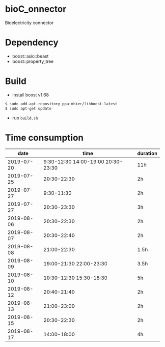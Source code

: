 # bioC_onnector
Bioelectricity connector

# Dependency

* boost::asio::beast
* boost::property_tree

# Build

* install boost v1.68

```sh
$ sudo add-apt-repository ppa:mhier/libboost-latest
$ sudo apt-get update
```
* run `build.sh`


# Time consumption

| date    | time     | duration |
|----------|---------|----------|
|2019-07-20 | 9:30-12:30 14:00-19:00 20:30-23:30 | 11h |
|2019-07-25 |20:30-22:30 | 2h  |
| 2019-07-27 | 9:30-11:30  |2h |
| 2019-07-27 | 20:30-23:30 | 3h |
| 2019-08-06 | 20:30-22:30 | 2h |
| 2019-08-07 | 20:30-22:40 | 2h |
| 2019-08-08 | 21:00-22:30 | 1.5h  |
| 2019-08-09 | 19:00-21:30 22:00-23:30 | 3.5h |
| 2019-08-10 | 10:30-12:30 15:30-18:30 | 5h |
| 2019-08-12 | 20:40-21:40  | 2h |
| 2019-08-13 | 21:00-23:00   | 2h |
| 2019-08-15 | 20:30-22:30 | 2h |
| 2019-08-17 | 14:00-18:00 | 4h |